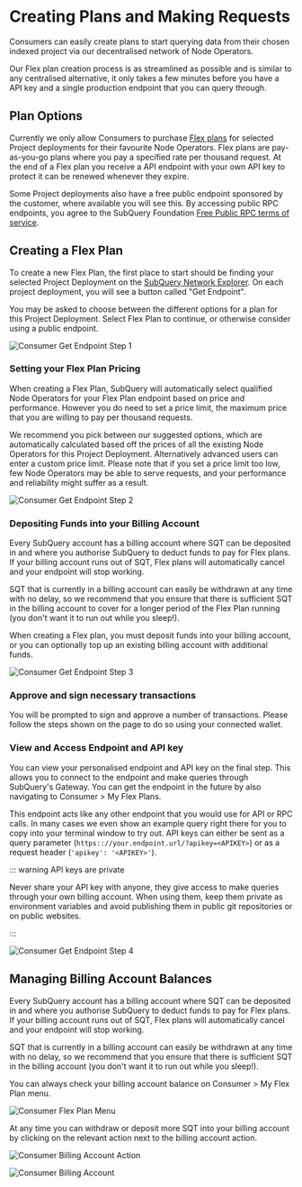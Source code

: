 # Creating Plans and Making Requests

Consumers can easily create plans to start querying data from their chosen indexed project via our decentralised network of Node Operators.

Our Flex plan creation process is as streamlined as possible and is similar to any centralised alternative, it only takes a few minutes before you have a API key and a single production endpoint that you can query through.

## Plan Options

Currently we only allow Consumers to purchase [Flex plans](../introduction/payment-methods.md#flex-plans-pay-as-you-go--payg) for selected Project deployments for their favourite Node Operators. Flex plans are pay-as-you-go plans where you pay a specified rate per thousand request. At the end of a Flex plan you receive a API endpoint with your own API key to protect it can be renewed whenever they expire.

Some Project deployments also have a free public endpoint sponsored by the customer, where available you will see this. By accessing public RPC endpoints, you agree to the SubQuery Foundation [Free Public RPC terms of service](https://subquery.foundation/public-rpc-terms).

## Creating a Flex Plan

To create a new Flex Plan, the first place to start should be finding your selected Project Deployment on the [SubQuery Network Explorer](https://app.subquery.network/explorer/home). On each project deployment, you will see a button called "Get Endpoint".

You may be asked to choose between the different options for a plan for this Project Deployment. Select Flex Plan to continue, or otherwise consider using a public endpoint.

![Consumer Get Endpoint Step 1](/assets/img/network/consumer_get_endpoint_1.png)

### Setting your Flex Plan Pricing

When creating a Flex Plan, SubQuery will automatically select qualified Node Operators for your Flex Plan endpoint based on price and performance. However you do need to set a price limit, the maximum price that you are willing to pay per thousand requests.

We recommend you pick between our suggested options, which are automatically calculated based off the prices of all the existing Node Operators for this Project Deployment. Alternatively advanced users can enter a custom price limit. Please note that if you set a price limit too low, few Node Operators may be able to serve requests, and your performance and reliability might suffer as a result.

![Consumer Get Endpoint Step 2](/assets/img/network/consumer_get_endpoint_2.png)

### Depositing Funds into your Billing Account

Every SubQuery account has a billing account where SQT can be deposited in and where you authorise SubQuery to deduct funds to pay for Flex plans. If your billing account runs out of SQT, Flex plans will automatically cancel and your endpoint will stop working.

SQT that is currently in a billing account can easily be withdrawn at any time with no delay, so we recommend that you ensure that there is sufficient SQT in the billing account to cover for a longer period of the Flex Plan running (you don't want it to run out while you sleep!).

When creating a Flex plan, you must deposit funds into your billing account, or you can optionally top up an existing billing account with additional funds.

![Consumer Get Endpoint Step 3](/assets/img/network/consumer_get_endpoint_3.png)

### Approve and sign necessary transactions

You will be prompted to sign and approve a number of transactions. Please follow the steps shown on the page to do so using your connected wallet.

### View and Access Endpoint and API key

You can view your personalised endpoint and API key on the final step. This allows you to connect to the endpoint and make queries through SubQuery's Gateway. You can get the endpoint in the future by also navigating to Consumer > My Flex Plans.

This endpoint acts like any other endpoint that you would use for API or RPC calls. In many cases we even show an example query right there for you to copy into your terminal window to try out. API keys can either be sent as a query parameter (`https:://your.endpoint.url/?apikey=<APIKEY>`) or as a request header (`'apikey': '<APIKEY>'`).

::: warning API keys are private

Never share your API key with anyone, they give access to make queries through your own billing account. When using them, keep them private as environment variables and avoid publishing them in public git repositories or on public websites.

:::

![Consumer Get Endpoint Step 4](/assets/img/network/consumer_get_endpoint_4.png)

## Managing Billing Account Balances

Every SubQuery account has a billing account where SQT can be deposited in and where you authorise SubQuery to deduct funds to pay for Flex plans. If your billing account runs out of SQT, Flex plans will automatically cancel and your endpoint will stop working.

SQT that is currently in a billing account can easily be withdrawn at any time with no delay, so we recommend that you ensure that there is sufficient SQT in the billing account (you don't want it to run out while you sleep!).

You can always check your billing account balance on Consumer > My Flex Plan menu.

![Consumer Flex Plan Menu](/assets/img/network/consumer_flex_plan.png)

At any time you can withdraw or deposit more SQT into your billing account by clicking on the relevant action next to the billing account action.

![Consumer Billing Account Action](/assets/img/network/consumer_billing_account_action.png)

![Consumer Billing Account](/assets/img/network/consumer_billing_account.png)
